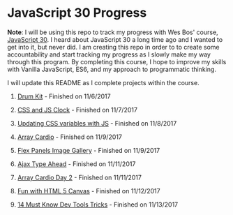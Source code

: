 # JavaScript 30 Progress

**Note**: I will be using this repo to track my progress with Wes Bos' course, [JavaScript 30](https://javascript30.com/). I heard about JavaScript 30 a long time ago and I wanted to get into it, but never did. I am creating this repo in order to to create some accountability and start tracking my progress as I slowly make my way through this program. By completing this course, I hope to improve my skills with Vanilla JavaScript, ES6, and my approach to programmatic thinking.

I will update this README as I complete projects within the course.

1. [Drum Kit](/1_drum_kit) - Finished on 11/6/2017

2. [CSS and JS Clock](2_css_js_clock) - Finished on 11/7/2017

3. [Updating CSS variables with JS](3_css_variables_js) - Finished on 11/8/2017

4. [Array Cardio](4_array_cardio) - Finished on 11/9/2017

5. [Flex Panels Image Gallery](5_flex_panel_gallery) - Finished on 11/9/2017

6. [Ajax Type Ahead](6_ajax_type_ahead) - Finished on 11/11/2017

7. [Array Cardio Day 2](7_array_cardio_2) - Finished on 11/11/2017

8. [Fun with HTML 5 Canvas](8_html5_canvas) - Finished on 11/12/2017

9. [14 Must Know Dev Tools Tricks](9_dev_tools) - Finished on 11/13/2017
